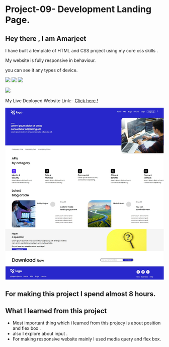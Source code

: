 

# Project-09-  Development Landing Page.

 ## Hey there ,  I am Amarjeet 
 I have built a template of HTML and CSS project using my core css skills .
 
 My website is fully responsive in behaviour.
 
 you can see it any types of device.
 
 ![](https://img.shields.io/badge/Project-09-grren)
 ![](https://img.shields.io/badge/HTML-5-orange)
 ![](https://img.shields.io/badge/CSS-3-blue)


  
![](./images/web-page)

 My Live Deployed Website Link:- [Click here !](https://project-09-web-page-template.netlify.app/)

 
 ![](./images/web-page.jpg)


 ## For making this project I spend almost 8 hours.

 ## What I learned from this project 
 - Most important thing which i learned from this projecy is about position and flex box .
 - also I explore about input .
 - For making responsive website mainly I used media query and flex box.
  
